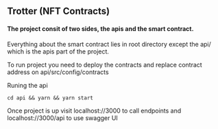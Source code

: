 ## Trotter (NFT Contracts)   
   
#### The project consit of two sides, the apis and the smart contract.   
   
Everything about the smart contract lies in root directory except the api/ which is the apis part of the project.   
   
To run project you need to deploy the contracts and replace contract address on api/src/config/contracts   
   
Runing the api   
```
cd api && yarn && yarn start
```   
Once project is up visit localhost://3000 to call endpoints and localhost://3000/api to use swagger UI